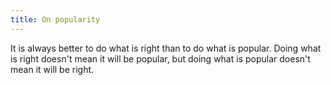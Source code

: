 ```yaml
---
title: On popularity
---
```


It is always better to do what is right than to do what is popular. Doing what is right doesn't mean it will be popular, but doing what is popular doesn't mean it will be right.
